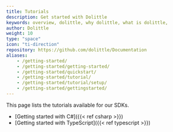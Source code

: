 ```yaml
---
title: Tutorials
description: Get started with Dolittle
keywords: overview, dolittle, why dolittle, what is dolittle, 
author: Dolittle
weight: 10
type: "space"
icon: "ti-direction"
repository: https://github.com/dolittle/Documentation
aliases:
    - /getting-started/
    - /getting-started/getting-started/
    - /getting-started/quickstart/
    - /getting-started/tutorial/
    - /getting-started/tutorial/setup/
    - /getting-started/gettingstarted/
---
```

This page lists the tutorials available for our SDKs.

- [Getting started with C#]({{< ref csharp >}})
- [Getting started with TypeScript]({{< ref typescript >}})
